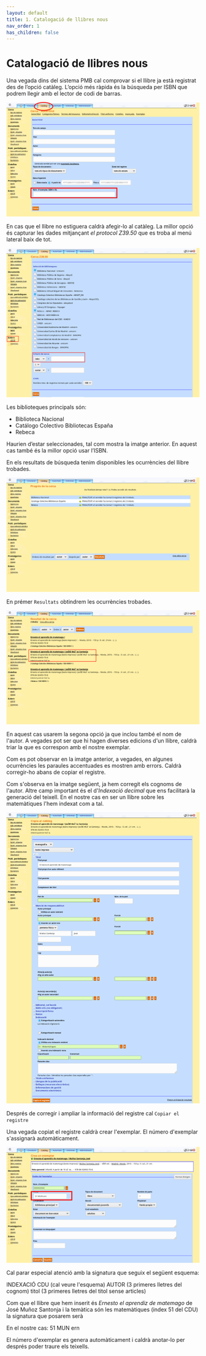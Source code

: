 ```yaml
---
layout: default
title: 1. Catalogació de llibres nous
nav_order: 1
has_children: false 
---
```


# Catalogació de llibres nous

Una vegada dins del sistema PMB cal comprovar si el llibre ja està registrat des de l’opció catàleg. L’opció més ràpida és la búsqueda per ISBN que podrem llegir amb el lector de codi de barras.

![Cerca per ISBN](/assets/img/cataleg00.png)

En cas que el llibre no estiguera caldrà afegir-lo al catàleg. La millor opció és capturar les dades mitjançant *el protocol Z39.50* que es troba al menú lateral baix de tot.

![Captura de dades via Z39.50](/assets/img/cataleg02.png)

Les biblioteques principals són:

* Biblioteca Nacional
* Catálogo Colectivo Bibliotecas España
* Rebeca

Haurien d’estar seleccionades, tal com mostra la imatge anterior. En aquest cas també és la millor opció usar l’ISBN.


En els resultats de búsqueda tenim disponibles les ocurrències del llibre trobades.

![Resultats de búsqueda Z39.50](/assets/img/cataleg03.png)

En prémer `Resultats` obtindrem les ocurrències trobades.

![Ocurrències trobades Z39.50](/assets/img/cataleg04.png)

En aquest cas usarem la segona opció ja que inclou també el nom de l'autor. A vegades pot ser que hi hagen diverses edicions d'un llibre, caldrà triar la que es correspon amb el nostre exemplar.

Com es pot observar en la imatge anterior, a vegades, en algunes ocurrències les paraules accentuades es mostren amb errors. Caldrà corregir-ho abans de copiar el registre.

Com s'observa en la imatge següent, ja hem corregit els cognoms de l'autor. Altre camp important és el d'*Indexació decimal* que ens facilitarà la generació del teixell. En el nostre cas en ser un llibre sobre les matemàtiques l'hem indexat com a tal.

![Corregir i ampliar la informació](/assets/img/cataleg05.png)

Després de corregir i ampliar la informació del registre cal `Copiar el registre`

Una vegada copiat el registre caldrà crear l'exemplar. El número d'exemplar s'assignarà automàticament.

![Registre insertit](/assets/img/cataleg01.png)

Cal parar especial atenció amb la signatura que seguix el següent esquema:

INDEXACIÓ CDU (cal veure l'esquema)
AUTOR (3 primeres lletres del cognom)
titol (3 primeres lletres del titol sense articles)

Com que el llibre que hem inserit és *Ernesto el aprendiz de matemago* de José Muñoz Santonja i la temàtica són les matemàtiques (index 51 del CDU) la signatura que posarem serà

En el nostre cas: 51 MUN ern

El número d'exemplar es genera automàticament i caldrà anotar-lo per després poder traure els teixells.
